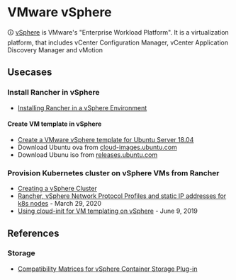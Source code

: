 # VMware vSphere

🛈 [vSphere](https://www.vmware.com/products/vsphere.html) is VMware's "Enterprise Workload Platform". It is a virtualization platform, that includes vCenter Configuration Manager, vCenter Application Discovery Manager and vMotion

## Usecases

### Install Rancher in vSphere

* [Installing Rancher in a vSphere Environment](https://rancher.com/docs/rancher/v2.6/en/best-practices/rancher-server/rancher-in-vsphere/)

#### Create VM template in vSphere

* [Create a VMware vSphere template for Ubuntu Server 18.04](https://learn.microsoft.com/en-us/azure/cloud-adoption-framework/manage/hybrid/server/best-practices/vmware-ubuntu-template)
* Download Ubuntu ova from [cloud-images.ubuntu.com](https://cloud-images.ubuntu.com/focal/current/)
* Download Ubunu iso from [releases.ubuntu.com](https://releases.ubuntu.com/focal/)

### Provision Kubernetes cluster on vSphere VMs from Rancher

* [Creating a vSphere Cluster](https://rancher.com/docs/rancher/v2.6/en/cluster-provisioning/rke-clusters/node-pools/vsphere/)
* [Rancher, vSphere Network Protocol Profiles and static IP addresses for k8s nodes](https://www.virtualthoughts.co.uk/2020/03/29/rancher-vsphere-network-protocol-profiles-and-static-ip-addresses-for-k8s-nodes/) - March 29, 2020
* [Using cloud-init for VM templating on vSphere](https://blah.cloud/infrastructure/using-cloud-init-for-vm-templating-on-vsphere/) - June 9, 2019

## References

### Storage

* [Compatibility Matrices for vSphere Container Storage Plug-in](https://docs.vmware.com/en/VMware-vSphere-Container-Storage-Plug-in/2.0/vmware-vsphere-csp-getting-started/GUID-D4AAD99E-9128-40CE-B89C-AD451DA8379D.html)
